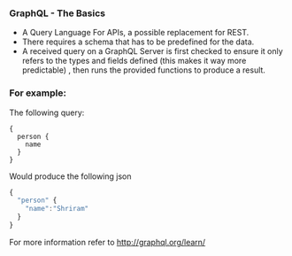 ### GraphQL - The Basics

- A Query Language For APIs, a possible replacement for REST.
- There requires a schema that has to be predefined for the data.
- A received query on a GraphQL Server is first checked to ensure it only refers to the types and fields defined (this makes it way more predictable) , then runs the provided functions to produce a result.

### For example:
The following query:
```
{
  person {
    name
  }
}
```

Would produce the following json
```js
{
  "person" {
    "name":"Shriram"
  }
}
```
For more information refer to http://graphql.org/learn/